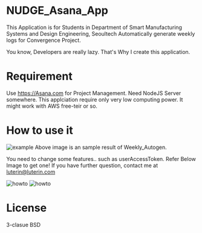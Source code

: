 # NUDGE_Asana_App
  This Application is for Students in Department of Smart Manufacturing Systems and Design Engineering, Seoultech
  Automatically generate weekly logs for Convergence Project.
  
  You know, Developers are really lazy. That's Why I create this application.
  
# Requirement
  Use https://Asana.com for Project Management.
  Need NodeJS Server somewhere. This applciation require only very low computing power. 
  It might work with AWS free-teir or so.
  
# How to use it
![example](./Image/example.jpeg)
  Above image is an sample result of Weekly_Autogen.
  
  You need to change some features.. such as userAccessToken.
  Refer Below Image to get one! 
  If you have further question, contact me at luterin@luterin.com
  
![howto](./Image/ProfileSettings.jpeg)
![howto](./Image/AccessToken.jpeg)

# License
  3-clasue BSD
